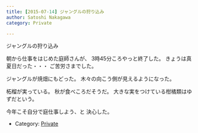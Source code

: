 ```yaml
---
title: [2015-07-14] ジャングルの狩り込み
author: Satoshi Nakagawa
category: Private

---
```


ジャングルの狩り込み

 朝から仕事をはじめた庭師さんが、
3時45分ころやっと終了した。
きょうは真夏日だった・・・
ご苦労さまでした。

 ジャングルが焼畑にもどった。
木々の向こう側が見えるようになった。

 柘榴が実っている。
秋が食べころだそうだ。
大きな実をつけている柑橘類はゆずだという。

 今年こそ自分で庭仕事しよう、と
決心した。

- Category: [Private](https://merapano.github.io/categories.html#Private)

